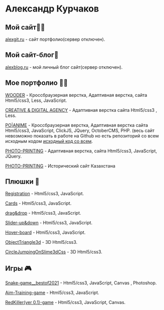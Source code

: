 # Александр Курчаков

## Мой сайт🐱‍🏍
[alexgit.ru](http://alexgit.ru/) - сайт портфолио(сервер отключен).

## Мой сайт-блог🧨
[alexblog.ru](http://ca81843.tmweb.ru/) - мой личный блог сайт(сервер отключен).

## Мое портфолио 🐱‍👤

[WOODER](https://alexanderadon.github.io/Wooder__site/) - Кроссбраузерная верстка, Адаптивная верстка, сайта Html5/css3, Less, JavaScript.

[CREATIVE & DIGITAL AGENCY](https://alexanderadon.github.io/Creativ/) - Адаптивная верстка сайта Html5/css3 , Less.

[PO|ANIME](https://alexanderadon.github.io/site-12/assets/) - Кроссбраузерная верстка, Адаптивная верстка сайта Html5/css3, JavaScript, ClickJS, JQuery, OctoberCMS, PHP. (весь сайт невозможно показать в работе на Github но еcть репозиторий со всем исходным кодом [исходный код со всем](https://github.com/Alexanderadon/Po-Anime).

[PHOTO-PRINTING](https://alexanderadon.github.io/SITE_YOR_LIFE/) - Адаптивная верстка, сайта Html5/css3, JavaScript, JQuery.

[PHOTO-PRINTING](https://alexanderadon.github.io/siteKz/dist/) - Исторический сайт Казахстана

## Плюшки 🍪

[Registration](https://alexanderadon.github.io/registration/) - Html5/css3, JavaScript.

[Cards](https://alexanderadon.github.io/Projects__car--card/) - Html5/css3, JavaScript.

[drag&drop](https://alexanderadon.github.io/Projects__trellow--drag&drop/) - Html5/css3, JavaScript.

[Slider-up&down](https://alexanderadon.github.io/Projects__up&down--slider/) - Html5/css3, JavaScript.

[Hover-board](https://Alexanderadon.github.io/Projects__game--hoverBoard/) - Html5/css3, JavaScript.

[ObjectTriangle3d](https://Alexanderadon.github.io/Triangle3d/) - 3D Html5/css3.

[CircleJumpingOnSlime3dCss](https://alexanderadon.github.io/3D_Css/) - 3D Html5/css3.

## Игры 🎮

[Snake-game__bestof2021](https://alexanderadon.github.io/Projects__game--snake/) - Html5/css3, JavaScript, Canvas , Photoshop.

[Aim-Training-game](https://alexanderadon.github.io/Projects__game--aimtraining/) - Html5/css3, JavaScript.

[RedKiller(ver 0.1)-game](https://alexanderadon.github.io/Projects__game--redKiller/) - Html5/css3, JavaScript, Canvas.








